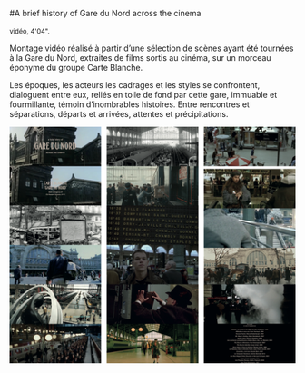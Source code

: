 #A brief history of Gare du Nord across the cinema

<small>vidéo, 4'04".</small>

Montage vidéo réalisé à partir d’une sélection de scènes ayant été tournées à la Gare du Nord, extraites de films sortis au cinéma, sur un morceau éponyme du groupe Carte Blanche.

Les époques, les acteurs les cadrages et les styles se confrontent, dialoguent entre eux, reliés en toile de fond par cette gare, immuable et fourmillante, témoin d’inombrables histoires. Entre rencontres et séparations, départs et arrivées, attentes et précipitations.

![A brief history of Gare du Nord across the cinema](a-brief-history-of-gare-du-nord-across-the-cinema.png)